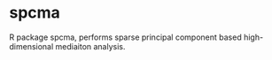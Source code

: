 # spcma

R package spcma, performs sparse principal component based high-dimensional mediaiton analysis.
